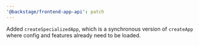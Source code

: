 ```yaml
---
'@backstage/frontend-app-api': patch
---
```


Added `createSpecializedApp`, which is a synchronous version of `createApp` where config and features already need to be loaded.

